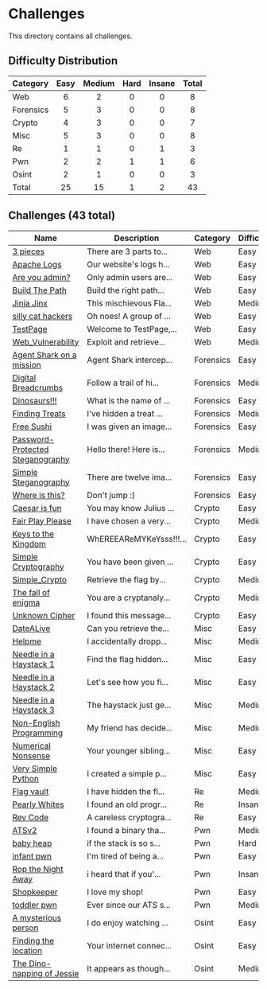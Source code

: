 # Challenges
This directory contains all challenges.

## Difficulty Distribution
| Category | Easy | Medium | Hard | Insane | Total |
| -------- |:----:|:------:|:----:|:------:|:-----:|
| Web | 6 | 2 | 0 | 0 | 8 |
| Forensics | 5 | 3 | 0 | 0 | 8 |
| Crypto | 4 | 3 | 0 | 0 | 7 |
| Misc | 5 | 3 | 0 | 0 | 8 |
| Re | 1 | 1 | 0 | 1 | 3 |
| Pwn | 2 | 2 | 1 | 1 | 6 |
| Osint | 2 | 1 | 0 | 0 | 3 |
| Total | 25 | 15 | 1 | 2 | 43 |


## Challenges (43 total)
| Name | Description | Category | Difficulty | Author |
| ---- | ----------- | -------- | ---------- | ------ |
| [3 pieces](<./web/3 pieces>) | There are 3 parts to... | Web | Easy | Seng Hong |
| [Apache Logs](<./web/Apache Logs>) | Our website's logs h... | Web | Easy | Mah Wen Qiang |
| [Are you admin?](<./web/Are you admin>) | Only admin users are... | Web | Easy | Low Yao Wen |
| [Build The Path](<./web/Build The Path>) | Build the right path... | Web | Easy | Mah Wen Qiang |
| [Jinja Jinx](<./web/Jinja Jinx>) | This mischievous Fla... | Web | Medium | Mah Wen Qiang |
| [silly cat hackers](<./web/silly cat hackers>) | Oh noes! A group of ... | Web | Easy | Goh Hong Wei |
| [TestPage](<./web/TestPage>) | Welcome to TestPage,... | Web | Easy | Mah Wen Qiang |
| [Web_Vulnerability](<./web/Web_Vulnerability>) | Exploit and retrieve... | Web | Medium | ReanSchwarzer#9029 |
| [Agent Shark on a mission](<./forensics/Agent Shark on a mission>) | Agent Shark intercep... | Forensics | Easy | Low Yao Wen |
| [Digital Breadcrumbs](<./forensics/Digital Breadcrumbs>) | Follow a trail of hi... | Forensics | Medium | Mah Wen Qiang |
| [Dinosaurs!!!](<./forensics/Dinosaurs>) | What is the name of ... | Forensics | Easy | Rowhith |
| [Finding Treats](<./forensics/Finding Treats>) | I've hidden a treat ... | Forensics | Medium | Elvin |
| [Free Sushi](<./forensics/Free Sushi>) | I was given an image... | Forensics | Easy | Low Yao Wen |
| [Password-Protected Steganography](<./forensics/Password-Protected Steganography>) | Hello there! Here is... | Forensics | Medium | Low Yao Wen |
| [Simple Steganography](<./forensics/Simple Steganography>) | There are twelve ima... | Forensics | Easy | Settipalli Venkata Krishna |
| [Where is this?](<./forensics/Where is this>) | Don't jump :) | Forensics | Easy | Tok Jie En Xavion |
| [Caesar is fun](<./crypto/Caesar is fun>) | You may know Julius ... | Crypto | Easy | Kosen Goh |
| [Fair Play Please](<./crypto/Fair Play Please>) | I have chosen a very... | Crypto | Medium | Low Yao Wen |
| [Keys to the Kingdom](<./crypto/Keys to the Kingdom>) | WhEREEAReMYKeYsss!!!... | Crypto | Easy | Nick |
| [Simple Cryptography](<./crypto/Simple Cryptography>) | You have been given ... | Crypto | Easy | Settipalli Venkata Krishna |
| [Simple_Crypto](<./crypto/Simple_Crypto>) | Retrieve the flag by... | Crypto | Medium | ReanSchwarzer#9029 |
| [The fall of enigma](<./crypto/The fall of enigma>) | You are a cryptanaly... | Crypto | Medium | Low Yao Wen |
| [Unknown Cipher](<./crypto/Unknown Cipher>) | I found this message... | Crypto | Easy | Low Yao Wen |
| [DateALive](<./misc/DateALive>) | Can you retrieve the... | Misc | Easy | Mah Wen Qiang |
| [Helpme](<./misc/Helpme>) | I accidentally dropp... | Misc | Medium | Mah Wen Qiang |
| [Needle in a Haystack 1](<./misc/Needle in a Haystack 1>) | Find the flag hidden... | Misc | Easy | Bryan |
| [Needle in a Haystack 2](<./misc/Needle in a Haystack 2>) | Let's see how you fi... | Misc | Easy | Bryan |
| [Needle in a Haystack 3](<./misc/Needle in a Haystack 3>) | The haystack just ge... | Misc | Medium | Bryan |
| [Non-English Programming](<./misc/Non-English Programming>) | My friend has decide... | Misc | Medium | Low Yao Wen |
| [Numerical Nonsense](<./misc/Numerical Nonsense>) | Your younger sibling... | Misc | Easy | Yap Ming Yang Ryan |
| [Very Simple Python](<./misc/Very Simple Python>) | I created a simple p... | Misc | Easy | Low Yao Wen |
| [Flag vault](<./re/Flag vault>) | I have hidden the fl... | Re | Medium | Low Yao Wen |
| [Pearly Whites](<./re/Pearly Whites>) | I found an old progr... | Re | Insane | duck |
| [Rev Code](<./re/Rev Code>) | A careless cryptogra... | Re | Easy | Mah Wen Qiang |
| [ATSv2](<./pwn/ATSv2>) | I found a binary tha... | Pwn | Medium | gatari |
| [baby heap](<./pwn/baby heap>) | if the stack is so s... | Pwn | Hard | gatari |
| [infant pwn](<./pwn/infant pwn>) | I'm tired of being a... | Pwn | Easy | gatari |
| [Rop the Night Away](<./pwn/Rop the Night Away>) | i heard that if you'... | Pwn | Insane | gatari |
| [Shopkeeper](<./pwn/Shopkeeper>) | I love my shop! | Pwn | Easy | duck |
| [toddler pwn](<./pwn/toddler pwn>) | Ever since our ATS s... | Pwn | Medium | gatari |
| [A mysterious person](<./osint/A mysterious person>) | I do enjoy watching ... | Osint | Easy | Low Yao Wen |
| [Finding the location](<./osint/Finding the location>) | Your internet connec... | Osint | Easy | Settipalli Venkata Krishna |
| [The Dino-napping of Jessie](<./osint/The Dino-napping of Jessie>) | It appears as though... | Osint | Medium | Woo Wung Lai |
